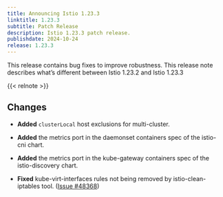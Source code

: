 ```yaml
---
title: Announcing Istio 1.23.3
linktitle: 1.23.3
subtitle: Patch Release
description: Istio 1.23.3 patch release.
publishdate: 2024-10-24
release: 1.23.3
---
```


This release contains bug fixes to improve robustness. This release note describes what’s different between Istio 1.23.2 and Istio 1.23.3

{{< relnote >}}

## Changes

- **Added** `clusterLocal` host exclusions for multi-cluster.

- **Added** the metrics port in the daemonset containers spec of the istio-cni chart.

- **Added** the metrics port in the kube-gateway containers spec of the istio-discovery chart.

- **Fixed** kube-virt-interfaces rules not being removed by istio-clean-iptables tool.
  ([Issue #48368](https://github.com/istio/istio/issues/48368))
